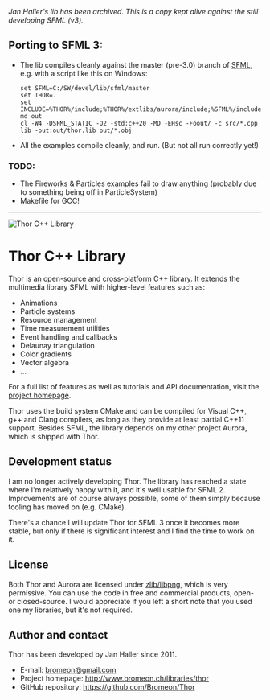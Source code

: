 _Jan Haller's lib has been archived. This is a copy kept alive against the still developing SFML (v3)._

## Porting to SFML 3:

+ The lib compiles cleanly against the master (pre-3.0) branch of [SFML](https://github.com/SFML/SFML/),
  e.g. with a script like this on Windows:

    ~~~~
    set SFML=C:/SW/devel/lib/sfml/master
    set THOR=.
    set INCLUDE=%THOR%/include;%THOR%/extlibs/aurora/include;%SFML%/include;%INCLUDE%
    md out
    cl -W4 -DSFML_STATIC -O2 -std:c++20 -MD -EHsc -Foout/ -c src/*.cpp
    lib -out:out/thor.lib out/*.obj
    ~~~~

+ All the examples compile cleanly, and run. (But not all run correctly yet!)


### TODO:

- The Fireworks & Particles examples fail to draw anything (probably due to something being off in ParticleSystem)
- Makefile for GCC!


-------------------------------------------------------------------------------------------------    
    
![Thor C++ Library](http://www.bromeon.ch/libraries/thor/thor.png)

# Thor C++ Library

Thor is an open-source and cross-platform C++ library. It extends the multimedia library SFML with higher-level features such as:

* Animations
* Particle systems
* Resource management
* Time measurement utilities
* Event handling and callbacks
* Delaunay triangulation
* Color gradients
* Vector algebra
* ...

For a full list of features as well as tutorials and API documentation, visit the [project homepage](http://www.bromeon.ch/libraries/thor).

Thor uses the build system CMake and can be compiled for Visual C++, g++ and Clang compilers, as long as they provide at least partial C++11 support. Besides SFML, the library depends on my other project Aurora, which is shipped with Thor.


## Development status

I am no longer actively developing Thor. The library has reached a state where I'm relatively happy with it, and it's well usable for SFML 2.
Improvements are of course always possible, some of them simply because tooling has moved on (e.g. CMake).

There's a chance I will update Thor for SFML 3 once it becomes more stable, but only if there is significant interest and I find the time to work on it.


## License

Both Thor and Aurora are licensed under [zlib/libpng](http://opensource.org/licenses/zlib-license.php), which is very permissive. You can use the code in free and commercial products, open- or closed-source.
I would appreciate if you left a short note that you used one my libraries, but it's not required.


## Author and contact

Thor has been developed by Jan Haller since 2011.

* E-mail: bromeon@gmail.com
* Project homepage: http://www.bromeon.ch/libraries/thor
* GitHub repository: https://github.com/Bromeon/Thor

